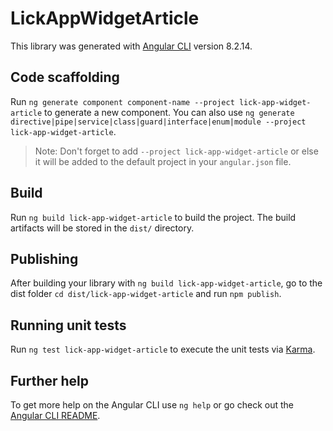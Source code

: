 # LickAppWidgetArticle

This library was generated with [Angular CLI](https://github.com/angular/angular-cli) version 8.2.14.

## Code scaffolding

Run `ng generate component component-name --project lick-app-widget-article` to generate a new component. You can also use `ng generate directive|pipe|service|class|guard|interface|enum|module --project lick-app-widget-article`.
> Note: Don't forget to add `--project lick-app-widget-article` or else it will be added to the default project in your `angular.json` file. 

## Build

Run `ng build lick-app-widget-article` to build the project. The build artifacts will be stored in the `dist/` directory.

## Publishing

After building your library with `ng build lick-app-widget-article`, go to the dist folder `cd dist/lick-app-widget-article` and run `npm publish`.

## Running unit tests

Run `ng test lick-app-widget-article` to execute the unit tests via [Karma](https://karma-runner.github.io).

## Further help

To get more help on the Angular CLI use `ng help` or go check out the [Angular CLI README](https://github.com/angular/angular-cli/blob/master/README.md).
